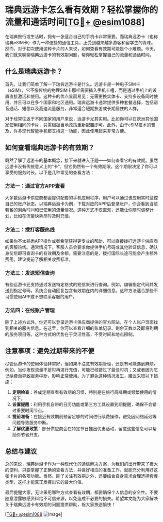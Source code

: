 # 瑞典远游卡怎么看有效期？轻松掌握你的流量和通话时间[[TG💪+ @esim1088](https://t.me/s/esim1088)]

在瑞典旅行或生活时，拥有一张适合自己的手机卡非常重要。而瑞典远游卡（也称瑞典eSIM卡）作为一种便捷的通信工具，正受到越来越多游客和留学生的青睐。然而，对于初次使用这种卡片的人来说，如何查看有效期可能是个小难题。今天，我们就来聊聊瑞典远游卡的有效期问题，帮你轻松掌握自己的流量和通话时间。

## 什么是瑞典远游卡？

首先，让我们简单了解一下瑞典远游卡是什么。远游卡是一种电子SIM卡（eSIM），它不像传统的物理SIM卡那样需要插入手机卡槽，而是通过手机上的设置直接激活和使用。这种卡的优点显而易见：无需更换实体卡、支持多设备同时使用、并且可以在多个国家和地区通用。瑞典远游卡通常提供多种套餐选择，包括语音通话、短信以及高速流量服务，非常适合短期旅游或长期居住的人群。

对于经常往返于不同国家的用户来说，远游卡尤其实用。比如你可以在欧洲其他国家使用相同的卡片，只需根据当地政策重新配置即可。此外，由于eSIM技术的普及，许多现代智能手机都支持这一功能，因此使用起来非常方便。

## 如何查看瑞典远游卡的有效期？

既然了解了远游卡的基本概念，接下来就进入正题——如何查看它的有效期。虽然远游卡没有传统意义上的“卡”，但它仍然有一个有效期限，这个期限决定了你可以享受的服务时长。以下是几种常见的查看方法：

### 方法一：通过官方APP查看

大多数远游卡供应商都会提供配套的手机应用程序，用户可以通过该应用实时监控自己的账户状态。以瑞典远游卡为例，下载对应的APP后登录账户，你会看到当前套餐的剩余时间和已使用的流量情况。这种方式不仅直观，还能让你随时调整计划，比如在流量快耗尽时及时充值。

### 方法二：拨打客服热线

如果你不太熟悉APP操作或者希望获得更专业的帮助，可以直接拨打远游卡供应商的客服热线。通常情况下，客服人员会要求你提供手机号码或其他验证信息，确认身份后即可查询卡的有效期及余额。需要注意的是，拨打国际长途可能会产生额外费用，建议提前了解相关收费标准。

### 方法三：发送短信查询

有些远游卡还支持通过发送特定格式的短信来进行查询。例如，编辑指定代码并发送到指定号码，系统会自动回复包含有效期在内的详细信息。这种方法适合那些不习惯使用APP或不想联系客服的用户。

### 方法四：在线账户管理

除了上述方式外，你还可以登录远游卡供应商提供的官方网站，在个人账户页面找到相关的服务信息。在这里，你可以查看详细的账单记录、剩余天数以及即将到期的服务项目等。这种方式的优势在于灵活性高，不受时间和地点限制。

## 注意事项：避免过期带来的不便

尽管远游卡的使用体验非常好，但如果不注意有效期管理，还是有可能遇到麻烦。例如，当你发现流量不足时再进行充值，可能已经错过了最佳时机；又或者因为忘记续费而导致服务中断，影响正常使用。为了避免这种情况发生，建议采取以下措施：

1. **定期检查**：养成定期查看有效期的习惯，特别是在旅行高峰期或频繁使用的情况下。
2. **设置提醒**：利用手机自带的日历功能或第三方工具设置到期提醒，确保不会错过重要时间节点。
3. **提前准备**：在接近有效期前预留足够的时间进行续费操作，避免因网络延迟等问题导致服务中断。
4. **了解优惠政策**：部分供应商会在特定节日推出优惠活动，留意这些信息可以帮助你节省开支。

## 总结与建议

总的来说，瑞典远游卡作为一种现代化的通信解决方案，为我们的出行带来了极大的便利。只要掌握了正确的查看方法，并做好相应的准备工作，就能充分利用好这张卡片的各项功能。当然，除了关注有效期之外，还要结合自身需求合理选择套餐类型，这样才能真正发挥出它的最大价值。

最后提醒大家，无论采用哪种方式查看有效期，都要确保个人信息的安全性。不要随意泄露敏感资料给不可信来源，以免造成不必要的损失。希望本文能为大家解决关于瑞典远游卡有效期的问题提供帮助，祝大家旅途愉快！

[[TG💪+ @esim1088](https://t.me/s/esim1088) ![Image](https://i.postimg.cc/4NQfJmqS/Snipaste-2025-05-13-00-14-12.png)]